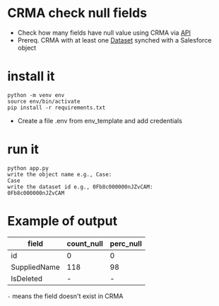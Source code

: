# CRMA check null fields

- Check how many fields have null value using CRMA via [API](https://developer.salesforce.com/docs/atlas.en-us.200.0.bi_dev_guide_rest.meta/bi_dev_guide_rest/bi_resources_dataset_id.htm)
- Prereq. CRMA with at least one [Dataset](https://help.salesforce.com/s/articleView?id=sf.bi_integrate_connectors_salesforce_local.htm&type=5) synched with a Salesforce object

# install it

```
python -m venv env
source env/bin/activate
pip install -r requirements.txt
```

- Create a file .env from env_template and add credentials

# run it

```
python app.py
write the object name e.g., Case:
Case
write the dataset id e.g., 0Fb8c000000nJZvCAM:
0Fb8c000000nJZvCAM
```

# Example of output

| field        | count_null | perc_null |
| ------------ | ---------- | --------- |
| id           | 0          | 0         |
| SuppliedName | 118        | 98        |
| IsDeleted    | -          | -         |

`-` means the field doesn't exist in CRMA
